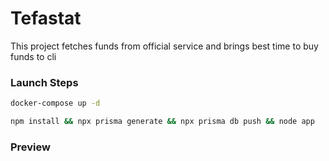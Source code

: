 # Tefastat
 This project fetches funds from official service and brings best time to buy funds to cli

### Launch Steps
```bash
docker-compose up -d
```

```bash
npm install && npx prisma generate && npx prisma db push && node app
```

### Preview
